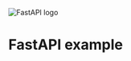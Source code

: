 ![FastAPI logo](https://geekflare.com/wp-content/uploads/2019/07/fast-api-logo.png)
# FastAPI example
